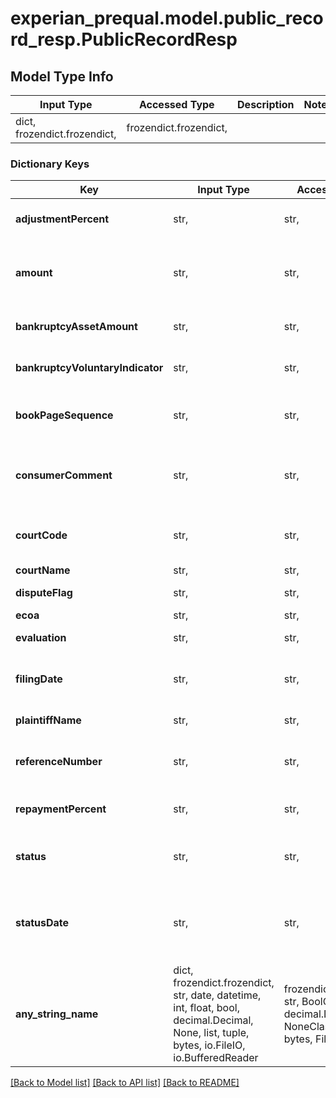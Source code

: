 # experian_prequal.model.public_record_resp.PublicRecordResp

## Model Type Info
Input Type | Accessed Type | Description | Notes
------------ | ------------- | ------------- | -------------
dict, frozendict.frozendict,  | frozendict.frozendict,  |  | 

### Dictionary Keys
Key | Input Type | Accessed Type | Description | Notes
------------ | ------------- | ------------- | ------------- | -------------
**adjustmentPercent** | str,  | str,  | For BK Chapter 13 Only. | [optional] 
**amount** | str,  | str,  | Full rounded dollar amount or rounded amount. | [optional] 
**bankruptcyAssetAmount** | str,  | str,  | Full dollar amount for Bankruptcies.  | [optional] 
**bankruptcyVoluntaryIndicator** | str,  | str,  | Bankruptcy Voluntary Indicator | [optional] 
**bookPageSequence** | str,  | str,  | Book, page and sequence number. | [optional] 
**consumerComment** | str,  | str,  | Public Record Comment Text (Free Form). | [optional] 
**courtCode** | str,  | str,  | Seven-digit code unique to each court. | [optional] 
**courtName** | str,  | str,  | Court name | [optional] 
**disputeFlag** | str,  | str,  | Indicates a dispute. | [optional] 
**ecoa** | str,  | str,  |  | [optional] 
**evaluation** | str,  | str,  | N (constant) &#x3D; negative | [optional] 
**filingDate** | str,  | str,  | Original filing date Format &#x3D; MMDDCCYY. | [optional] 
**plaintiffName** | str,  | str,  | Plaintiff Name | [optional] 
**referenceNumber** | str,  | str,  | Contains docket number or certificate ID. | [optional] 
**repaymentPercent** | str,  | str,  | For BK Chapter 13 Only | [optional] 
**status** | str,  | str,  | Public Record Status Codes. | [optional] 
**statusDate** | str,  | str,  | Date of court action associated with status. Format &#x3D; MMDDCCYY.  | [optional] 
**any_string_name** | dict, frozendict.frozendict, str, date, datetime, int, float, bool, decimal.Decimal, None, list, tuple, bytes, io.FileIO, io.BufferedReader | frozendict.frozendict, str, BoolClass, decimal.Decimal, NoneClass, tuple, bytes, FileIO | any string name can be used but the value must be the correct type | [optional]

[[Back to Model list]](../../README.md#documentation-for-models) [[Back to API list]](../../README.md#documentation-for-api-endpoints) [[Back to README]](../../README.md)


